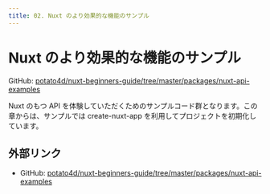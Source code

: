 ```yaml
---
title: 02. Nuxt のより効果的な機能のサンプル
---
```


# Nuxt のより効果的な機能のサンプル

GitHub: [potato4d/nuxt-beginners-guide/tree/master/packages/nuxt-api-examples](https://github.com/potato4d/nuxt-beginners-guide/tree/master/packages/nuxt-api-examples)

Nuxt のもつ API を体験していただくためのサンプルコード群となります。この章からは、サンプルでは create-nuxt-app を利用してプロジェクトを初期化しています。


## 外部リンク

- GitHub: [potato4d/nuxt-beginners-guide/tree/master/packages/nuxt-api-examples](https://github.com/potato4d/nuxt-beginners-guide/tree/master/packages/nuxt-api-examples)
